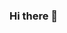 ### Hi there 👋

<!--
**ieva-k/ieva-k** is a ✨ _special_ ✨ repository because its `README.md` (this file) appears on your GitHub profile.

Here are some ideas to get you started:

- 🔭 I’m currently working on my blog with Node.js
- 🌱 I’m currently learning React, Vue & Angular.
- 📫 How to reach me: www.linkedin.com/in/ieva-kaula

